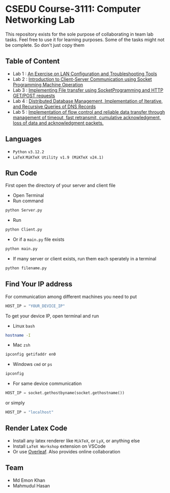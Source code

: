 # CSEDU Course-3111: Computer Networking Lab

This repository exists for the sole purpose of collaborating in team lab tasks. Feel free to use it for learning purposes. Some of the tasks might not be complete. So don't just copy them

## Table of Content
  - Lab 1 : [An Exercise on LAN Configuration and Troubleshooting Tools](https://github.com/ignite312/Networking-Lab/tree/main/Lab%201)
  - Lab 2 : [Introduction to Client-Server Communication using Socket Programming Machine Operation](https://github.com/ignite312/Networking-Lab/tree/main/Lab%202)
  - Lab 3 : [Implementing File transfer using SocketProgramming and HTTP GET/POST requests](https://github.com/ignite312/Networking-Lab/tree/main/Lab%203)
  - Lab 4 : [Distributed Database Management, Implementation of Iterative, and Recursive Queries of DNS Records](https://github.com/ignite312/Networking-Lab/tree/main/Lab%204)
  - Lab 5 : [Implementation of flow control and reliable data transfer through management of timeout, fast retransmit, cumulative acknowledgment, loss of data and acknowledgment packets.](https://github.com/ignite312/Networking-Lab/tree/main/Lab%205)

## Languages
 - ``Python`` ``v3.12.2``
 - ``LaTeX`` ``MiKTeX Utility v1.9 (MiKTeX v24.1)``

## Run Code
First open the directory of your server and client file
- Open Terminal
- Run command
```bash
python Server.py
```
- Run
```bash
python Client.py
```
- Or if a `main.py` file exists
```bash
python main.py
```
- If many server or client exists, run them each sperately in a terminal
```bash
python filename.py
```

 ## Find Your IP address
 For communication among different machines you need to put 
 ```Python
 HOST_IP = "YOUR_DEVICE_IP"
 ```
 To get your device IP, open terminal and run
 - Linux ``bash``
 ```bash
 hostname -I
 ```
 - Mac ``zsh``
 ```zsh
 ipconfig getifaddr en0
 ```
 - Windows ``cmd`` or ``ps``
 ```zsh
 ipconfig
 ```
 - For same device communication
 ```Python
 HOST_IP = socket.gethostbyname(socket.gethostname())
 ```
 or simply
 ```Python
 HOST_IP = "localhost"
 ```

 ## Render Latex Code

 - Install any latex renderer like `MikTeX`, or `LyX`, or anything else
 - Install `LaTeX Workshop` extension on VSCode
 - Or use [Overleaf](https://www.overleaf.com/). Also provides online collaboration

 ## Team
 - Md Emon Khan
 - Mahmudul Hasan